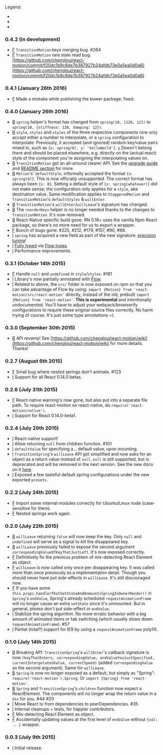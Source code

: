 Legend:
- [B]: Breaking
- [F]: Fix
- [I]: Improvement

### 0.4.2 (in development)
- [F] `TransitionMotion` keys merging bug. #264
- [F] `TransitionMotion` rare stale read bug. [https://github.com/chenglou/react-motion/commit/f20dc1b9c8de7b387927b24afdb73e0a5ea0d0a6](https://github.com/chenglou/react-motion/commit/f20dc1b9c8de7b387927b24afdb73e0a5ea0d0a6)

### 0.4.1 (January 26th 2016)
- [F] Made a mistake while publishing the bower package; fixed.

### 0.4.0 (January 26th 2016)
- [B] `spring` helper's format has changed from `spring(10, [120, 12])` to `spring(10, {stiffness: 120, damping: 12})`.
- [B] `style`, `styles` and `styles` of the three respective components now only accept either a number to interpolate, or a `spring` configuration to interpolate. Previously, it accepted (and ignored) random key/value pairs mixed in, such as `{x: spring(0), y: 'helloWorld'}`. `y` Doesn't belong there and should be placed elsewhere, e.g. directly on the (actual react) style of the component you're assigning the interpolating values on.
- [B] `TransitionMotion` got an all-around clearer API. See the [upgrade guide](https://github.com/chenglou/react-motion/wiki) and [README section](https://github.com/chenglou/react-motion/blob/9877c311cc4a22099eb56fe7c76bad9753519ddb/README.md#transitionmotion-) for more.
- [B] `Motion`'s' `defaultStyle`, informally accepted the format `{x: spring(0)}`. This is now officially unsupported. The correct format has always been `{x: 0}`. Setting a default style of `{x: spring(whatever)}` did not make sense; the configuration only applies for a `style`, aka destination value. Same modification applies to `StaggeredMotion` and `TransitionMotion`'s `defaultStyles` & `willEnter`.
- [B] `TransitionMotion`'s `willEnter`/`willLeave`'s signature has changed.
- [B] The `reorderKeys` helper is no longer needed thanks to the changes to `TransitionMotion`. It's now removed.
- [B] React-Native specific build gone. RN 0.18+ uses the vanilla Npm React package, so there's no more need for us to export a wrapper.
- [F] Bunch of bugs gone: #225, #212, #179, #157, #90, #88.
- [I] `spring` has acquired a new field as part of the new signature: [precision tuning](https://github.com/chenglou/react-motion/blob/9877c311cc4a22099eb56fe7c76bad9753519ddb/README.md#--spring-val-number-config-springhelperconfig--opaqueconfig)!
- [I] [Fully typed](https://github.com/chenglou/react-motion/blob/05d76f5ec7e9722dbca0237a97c41267e297eb2c/src/Types.js) via [Flow types](http://flowtype.org).
- [I] Performance improvements.

### 0.3.1 (October 14th 2015)
- [F] Handle `null` and `undefined` in `style`/`styles`. #181
- [I] Library's now partially annotated with [Flow](http://flowtype.org).
- [I] Related to above, the `src/` folder is now exposed on npm so that you can take advantage of Flow by using: `import {Motion} from 'react-motion/src/react-motion'` directly, instead of the old, prebuilt `import {Motion} from 'react-motion'`. **This is experimental** and intentionally undocumented. You'll have to adjust your webpack/browserify configurations to require these original source files correctly. No harm trying of course. It's just some type annotations =).

### 0.3.0 (September 30th 2015)
- [B] API revamp! See [https://github.com/chenglou/react-motion/wiki](https://github.com/chenglou/react-motion/wiki) for more details. Thanks!

### 0.2.7 (August 6th 2015)
- [F] Small bug where nested springs don't animate. #123
- [I] Support for all React 0.14.0 betas.

### 0.2.6 (July 31th 2015)
- [F] React-native warning's now gone, but also put into a separate file path. To require react-motion on react-native, do `require('react-motion/native')`.
- [I] Support for React 0.14.0-beta1.

### 0.2.4 (July 29th 2015)
- [I] React-native support!
- [I] Allow returning `null` from children function. #101
- [I] `defaultValue` for specifying a... default value, upon mounting.
- [I] `TransitionSpring`'s `willLeave` API got simplified and now asks for an object as a return value instead of `null`. `null` is still supported, but is deprecated and will be removed in the next version. See the new docs on it [here](https://github.com/chenglou/react-motion/blob/24d6a7284ef61268c0ead67fe43d7e40bf45d381/README.md#transitionspring-).
- [I] Exposed a few tasteful default spring configurations under the new exported `presets`.

### 0.2.2 (July 24th 2015)
- [F] Import some internal modules correctly for Ubuntu/Linux node (case-sensitive for them).
- [F] Nested springs work again.

### 0.2.0 (July 22th 2015)
- [B] `willLeave` returning `false` will now keep the key. Only `null` and `undefined` will serve as a signal to kill the disappeared key.
- [B] `willLeave` previously failed to expose the second argument `correspondingValueOfKeyThatJustLeft`. It's now exposed correctly.
- [F] Definitively fix the previous problem of mis-detecting React Element as object.
- [F] `willLeave` is now called only once per disappearing key. It was called more than once previously as a implementation detail. Though you should never have put side-effects in `willLeave`. It's still discouraged now.
- [F] If you have some `this.props.handlerThatSetStateAndUnmountsSpringInOwnerRender()` in `Spring`'s `endValue`, Spring's already scheduled `requestAnimationFrame` will no longer cause an extra `setState` since it's unmounted. But in general, _please_ don't put side-effect in `endValue`.
- [I] Stabilize the spring algorithm. No more erratic behavior with a big amount of animated items or tab switching (which usually slows down `requestAnimationFrame`). #57
- [I] Partial (total?) support for IE9 by using a `requestAnimationFrame` polyfill.

### 0.1.0 (July 14th 2015)
- [B] Breaking API: `TransitionSpring`'s `willEnter`'s callback signature is now `(keyThatEnters, correspondingValue, endValueYouJustSpecified, currentInterpolatedValue, currentSpeed)` (added `correspondingValue` as the second argument). Same for `willLeave`.
- [B] `Spring` is now no longer exposed as a default, but simply as "Spring": `require('react-motion').Spring`. Or `import {Spring} from 'react-motion'`.
- [B] `Spring` and `TransitionSpring`'s `children` function now expect a ReactElement. The components will no longer wrap the return value in a `div` for you. #44 #20
- [I] Move React to from dependencies to peerDependencies. #35
- [I] Internal cleanups + tests, for happier contributors.
- [F] Mis-detecting React Element as object.
- [F] Accidentally updating values at the first level of `endValue` without `{val: ...}` wrapper.

### 0.0.3 (July 9th 2015)
- [I] Initial release.
